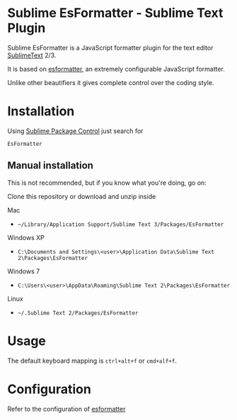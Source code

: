 # Sublime EsFormatter - Sublime Text Plugin

Sublime EsFormatter is a JavaScript formatter plugin for the text editor [SublimeText](http://www.sublimetext.com) 2/3.

It is based on [esformatter](https://github.com/millermedeiros/esformatter), an extremely configurable JavaScript formatter.

Unlike other beautifiers it gives complete control over the coding style.

# Installation

Using [Sublime Package Control](http://wbond.net/sublime_packages/package_control) just search for

`EsFormatter`

## Manual installation

This is not recommended, but if you know what you're doing, go on:

Clone this repository or download and unzip inside

Mac

* `~/Library/Application Support/Sublime Text 3/Packages/EsFormatter`

Windows XP

* `C:\Documents and Settings\<user>\Application Data\Sublime Text 2\Packages\EsFormatter` 

Windows 7
* `C:\Users\<user>\AppData\Roaming\Sublime Text 2\Packages\EsFormatter`

Linux

* `~/.Sublime Text 2/Packages/EsFormatter`


# Usage

The default keyboard mapping is `ctrl+alt+f` or `cmd+alf+f`.


# Configuration

Refer to the configuration of [esformatter](https://github.com/millermedeiros/esformatter)

